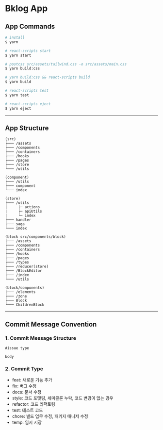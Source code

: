 # Bklog App

## App Commands

```bash
# install
$ yarn

# react-scripts start
$ yarn start

# postcss src/assets/tailwind.css -o src/assets/main.css
$ yarn build:css

# yarn build:css && react-scripts build
$ yarn build

# react-scripts test
$ yarn test

# react-scripts eject
$ yarn eject
```

---

## App Structure
```
(src)
├─── /assets
├─── /components
├─── /containers
├─── /hooks
├─── /pages
├─── /store
└─── /utils

(component)
├─── /utils
├─── component
└─── index

(store)
├─── /utils
|     ├─ actions
|     ├─ apiUtils
|     └─ index
├─── handler
├─── saga
└─── index

(block src/components/block)
├─── /assets
├─── /components
├─── /containers
├─── /hooks
├─── /pages
├─── /types
├─── /reducer(store)
├─── /BlockEditor
├─── /index
└─── /utils

(block/components)
├─── /elements
├─── /zone
├─── Block
└─── ChildrenBlock
```
---


## Commit Message Convention

### 1. Commit Message Structure
```
#issue type

body
```


### 2. Commit Type
+ feat: 새로운 기능 추가
+ fix: 버그 수정
+ docs: 문서 수정
+ style: 코드 포맷팅, 세미콜론 누락, 코드 변경이 없는 경우
+ refactor: 코드 리팩토링
+ test: 테스트 코드
+ chore: 빌드 업무 수정, 패키지 매니저 수정
+ temp: 임시 저장 
